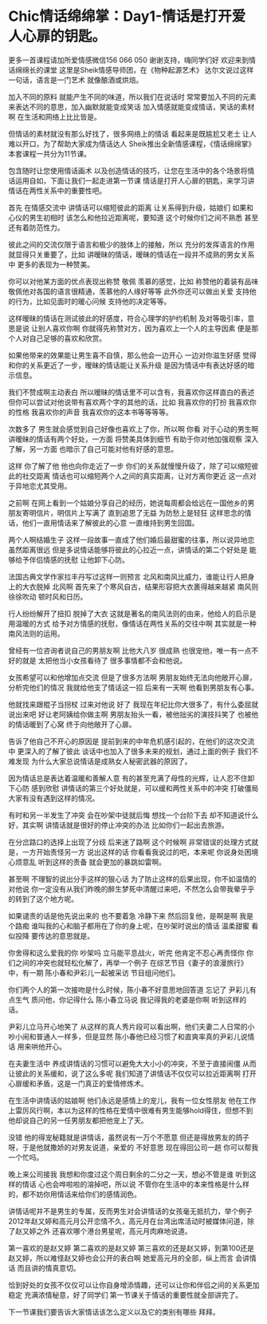 # Chic情话绵绵掌：Day1-情话是打开爱人心扉的钥匙。

更多一首课程请加所爱情感微信156 066 050 谢谢支持，嗨同学们好 欢迎来到情话绵绵长的课堂 这里是Sheik情感导师团，在《物种起源艺术》 达尔文说过这样一句话，语言是一门艺术 就像酿酒或烘焙。

加入不同的原料 就能产生不同的味道，所以我们在说话时 常常要加入不同的元素 来表达不同的意思，加入幽默就能变成笑话 加入情感就能变成情话，笑话的素材啊 在生活和网络上比比皆是。

但情话的素材就没有那么好找了，很多网络上的情话 看起来是既尴尬又老土 让人难以开口，为了帮助大家成为情话达人 Sheik推出全新情感课程，《情话绵绵掌》 本套课程一共分为11节课。

包含随时让您使用情话画术 以及创造情话的技巧，让您在生活中的各个场景将情话运用自如，下面让我们一起走进第一节课 情话是打开人心扉的钥匙，来学习讲情话在两性关系中的重要性吧。

首先 在情感交流中 讲情话可以缩短彼此的距离 让关系得到升级，姑娘们 如果和心仪的男生初相时 该怎么和他拉近距离呢，要知道 这个时候你们之间不熟悉 甚至还有着防范性力。

彼此之间的交流仅限于语言和极少的肢体上的接触，所以 充分的发挥语言的作用就显得只关重要了，比如 讲暧昧的情话，暧昧的情话在一段并不成熟的男女关系中 更多的表现为一种赞美。

你可以对他某方面的优点表现出称赞 敬佩 羡慕的感觉，比如 称赞他的着装有品味 敬佩他对各国的语言很精通，羡慕他的人缘好等等 此外你还可以做出关爱 支持他的行为，比如见面时的暖心问候 支持他的决定等等。

这样暧昧的情话在测试彼此的好感度，符合心理学的护约机制 及对等吸引率，意思是说 让别人喜欢你啊 你就得先称赞对方，因为喜欢上一个人的主导因素 便是那个人对自己足够的喜欢和欣赏。

如果他带来的效果能让男生喜不自慎，那么他会一边开心 一边对你滋生好感 觉得和你的关系更近了一步，暧昧的情话能让关系升级 是因为情话中有表达好感的暗示信息。

我们不赞成啊主动表白 所以暧昧的情话里不可以含有，我喜欢你这样直白的表述 但你可以尝试对他说带有喜欢两个字的其他的话，比如 我喜欢你的打扮 我喜欢你的性格 我喜欢你的声音 我喜欢你的这本书等等等等。

次数多了 男生就会感觉到自己好像也喜欢上了你，所以啊 你看 对于心动的男生啊讲暧昧的情话有两个好处，一方面 将赞美具体到细节 有助于你对他加强观察 深入了解，另一方面 也暗示了自己可能对他有好感的意思。

这样 你了解了他 他也向你走近了一步 你们的关系就慢慢升级了，除了可以缩短彼此的社交距离 情话也可以缩短两个人之间的真实距离，让对方离你更近 这一点对于异地恋尤其受用。

之前啊 在网上看到一个姑娘分享自己的经历，她说每周都会给远在一国他乡的男朋友寄明信片，明信片上写满了 直到追思了无益 为防愁上是轻狂 这样思念的情话，他们一直用情话来了解彼此的心意 一直维持到男生回国。

两个人啊结婚生子 这样一段故事一直成了他们婚后最甜蜜的往事，所以说异地恋虽然距离很远 但是多说情话能够将彼此的心拉近一点，讲情话的第二个好处是 能够给予伴侣情感的抚慰 让他卸下心防。

法国古典文学作家拉丰丹写过这样一则预言 北风和南风比威力，谁能让行人把身上的大衣脱掉 北风啊 首先来了个寒风自古，结果形容把大衣裹得越来越紧 南风则徐徐吹动 顿时风和日历。

行人纷纷解开了扭扣 脱掉了大衣 这就是著名的南风法则的由来，他给人的启示是 用温暖的方式 给予对方情感的抚慰，像情话在两性关系的交往中啊 其实就是一种南风法则的运用。

曾经有一位咨询者说自己的男朋友啊 比他大八岁 很成熟 也很宠他，唯一有一点不好的就是 太把他当小女孩看待了 很多事情都不会和他说。

女孩希望可以和他增加点交流 但是了很多方法啊 男朋友始终无法向他敞开心扉，分析完他们的情况 我就给他支了情话这一招 后来有一天啊 他看到男朋友有心事。

他就找来跟棍子当拐杖 过来对他说 好了 我现在年纪比你大很多了，有什么委屈就说出来吧 好让老阿姨给你做主啊 男朋友抬头一看，被他拙劣的演技抖笑了 也被他的情话暖到了心窝 终于向他敞开了心扉。

告诉了他自己不开心的原因是 提前到来的中年危机感引起的，在他们的这次交流中 更深入的了解了彼此 谈话中也加入了很多未来的规划，通过上面的例子 我们不难发现 为什么大家总说情话是成熟女人秘密武器的原因了。

因为情话总是表达着温暖和善解人意 有的甚至充满了母性的光辉，让人忍不住卸下心防 感到欣慰 讲情话的第三个好处就是，可以缓和两性关系中的冲突 打破僵局 大家有没有遇到这样的情况。

有时和另一半发生了冲突 会在吵架中徒就后悔 想找一个台阶下去 却不知道说什么好，其实啊 讲情话就是很好的停止冲突的办法 比如你们一起出去旅游。

在分岔路口的选择上出现了分歧 后来迷了路啊 这个时候啊 非常错误的处理方式就是，一方开始责怪另一方 说出这样的话 你看看我说过的吧，本来呢 你说身处困境 心烦意乱 听到这样的责备 就会更加的暴跳如雷啊。

甚至啊 不理智的说出分手这样的狠心话 为了防止这样的后果出现，你不如温情的对他说 你一定没有从我们昨晚的醉生梦死中清醒过来吧，不然怎么会带我晕乎乎的转到了这个地方呢。

如果谴责的话是他先说出来的 也不要着急 冷静下来 然后回复他，是啊是啊 我是个路痴 谁叫我的心和脑子都用在了你的身上呢，在吵架时说出的情话 温柔甜蜜 看似投降 要传达的意思就是。

你舍得和这么爱我的你 吵架吗 立马能平息战火，听完 他肯定不忍心再责怪你 你们之间的冲突也就轻松化解了，再举一个例子 在综艺节目《妻子的浪漫旅行》中，有一期 陈小春和尹彩儿一起被采访 节目组问他们。

你们两个人的第一次接吻是什么时候，陈小春不好意思地回答道 忘记了 尹彩儿有点生气 质问他，你记得什么 陈小春立马说 我记得我的老婆是你啊 听到这样的话。

尹彩儿立马开心地笑了 从这样的真人秀片段可以看出啊，他们夫妻二人日常的小吵小闹和普通人一样多，但是显然 陈小春他已经习惯了和直爽率真的尹彩儿说情话 用来哄他开心。

在夫妻生活中 养成讲情话的习惯可以避免大大小小的冲突，不至于直接闹僵 从而让彼此的关系缓和，说了这么多呢 我们知道了讲情话不仅仅可以拉近距离啊 打开心扉缓和矛盾，这是一门真正的爱情修炼术。

在生活中讲情话的姑娘啊 他们永远是感情上的宠儿，我有一位女性朋友 他在工作上雷厉风行啊，本以为这样的性格在爱情中很难有男生能够hold得住，但想不到他却说自己的另一任男朋友都把他宠上了天。

没错 他的得宠秘籍就是讲情话，虽然说有一万个不愿意 但还是得放男友的鸽子呀，于是他就撒娇的对男友说道，亲爱的 不好意思 现在得回公司一趟 你可以帮我一个忙吗。

晚上来公司接我 我想和你度过这个周日剩余的二分之一天，想必不管是谁 听到这样的情话 心也会哗啦啦的溶掉吧，所以说 不管你在生活中的本来性格是什么样的，都不妨你用情话来给你们的感情润色。

讲情话呢并不是男生的专属，反而男生对会讲情话的女孩毫无抵抗力，举个例子 2012年赵又婷和高元月公开恋情不久，高元月在台湾出席活动时被媒体问道，除了赵又婷之外 还喜欢哪个港台男星呢，高元月肉麻地说道。

第一喜欢的是赵又婷 第二喜欢的是赵又婷 第三喜欢的还是赵又婷，到第100还是赵又婷，所以难怪赵又婷也会公开的表白啊 她爱高元月的全部，纵上而言 会讲情话 而且讲的情真意切。

恰到好处的女孩不仅仅可以让你自身增添情趣，还可以让你和伴侣之间的关系更加稳定 充满浓情秘意，好了同学们 第一节课关于情话的重要性就全部讲完了。

下一节课我们要告诉大家情话该怎么定义以及它的类别有哪些 拜拜。